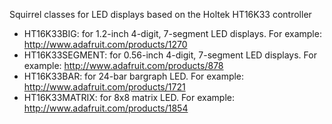 Squirrel classes for LED displays based on the Holtek HT16K33 controller

- HT16K33BIG: for 1.2-inch 4-digit, 7-segment LED displays. For example: http://www.adafruit.com/products/1270
- HT16K33SEGMENT: for 0.56-inch 4-digit, 7-segment LED displays. For example: http://www.adafruit.com/products/878
- HT16K33BAR: for 24-bar bargraph LED. For example: http://www.adafruit.com/products/1721
- HT16K33MATRIX: for 8x8 matrix LED. For example: http://www.adafruit.com/products/1854

